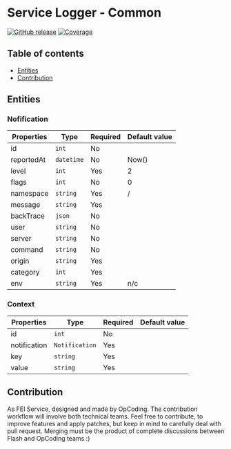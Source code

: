 # Service Logger - Common

[![GitHub release](https://img.shields.io/github/release/flash-global/logger-common.svg?style=for-the-badge)](README.md) [![Coverage](https://img.shields.io/badge/coverage-100%25-brightgreen.svg?style=for-the-badge)](README.md)


## Table of contents
- [Entities](#entities)
- [Contribution](#contribution)

## Entities

### Nofification
| Properties    | Type              | Required | Default value |
|---------------|-------------------|----------|---------------|
| id          | `int`      | No       |               |
| reportedAt          | `datetime`      | No       | Now()              |
| level     | `int`        | Yes       | 2         |
| flags     | `int`          | No       | 0              |
| namespace     | `string`          | Yes       | /              |
| message     | `string`          | Yes       |               |
| backTrace     | `json`          | No       |               |
| user     | `string`          | No       |               |
| server     | `string`          | No       |               |
| command     | `string`          | No       |               |
| origin     | `string`          | Yes       |               |
| category     | `int`          | Yes       |               |
| env     | `string`          | Yes       | n/c              |

### Context
| Properties    | Type              | Required | Default value |
|---------------|-------------------|----------|---------------|
| id          | `int`      | No       |               |
| notification          | `Notification`      | Yes       |               |
| key     | `string`        | Yes       |          |
| value     | `string`          | Yes       |               |


## Contribution
As FEI Service, designed and made by OpCoding. The contribution workflow will involve both technical teams. Feel free to contribute, to improve features and apply patches, but keep in mind to carefully deal with pull request. Merging must be the product of complete discussions between Flash and OpCoding teams :) 



